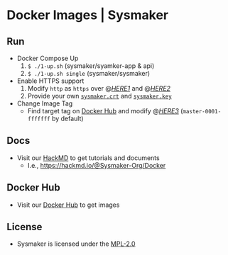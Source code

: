 # Docker Images | Sysmaker
## Run
* Docker Compose Up
  1. `$ ./1-up.sh` (sysmaker/syamker-app & api)
  2. `$ ./1-up.sh single` (sysmaker/sysmaker)
* Enable HTTPS support
  1. Modify `http` as `https` over @[*HERE1*](/docker-compose.yml#L52) and @[*HERE2*](/docker-compose.single.yml#L33)
  2. Provide your own [`sysmaker.crt`](/misc/ssl/sysmaker.crt#L2) and [`sysmaker.key`](/misc/ssl/sysmaker.key#L2)
* Change Image Tag
  + Find target tag on [Docker Hub](https://hub.docker.com/r/sysmaker/sysmaker/tags) and modify @[*HERE3*](/.env#L8) (`master-0001-fffffff` by default)

## Docs
* Visit our [HackMD](https://hackmd.io/@Sysmaker-Org) to get tutorials and documents
  + I.e., https://hackmd.io/@Sysmaker-Org/Docker

## Docker Hub
* Visit our [Docker Hub](https://hub.docker.com/u/sysmaker) to get images

## License
* Sysmaker is licensed under the [MPL-2.0](https://opensource.org/licenses/MPL-2.0)
